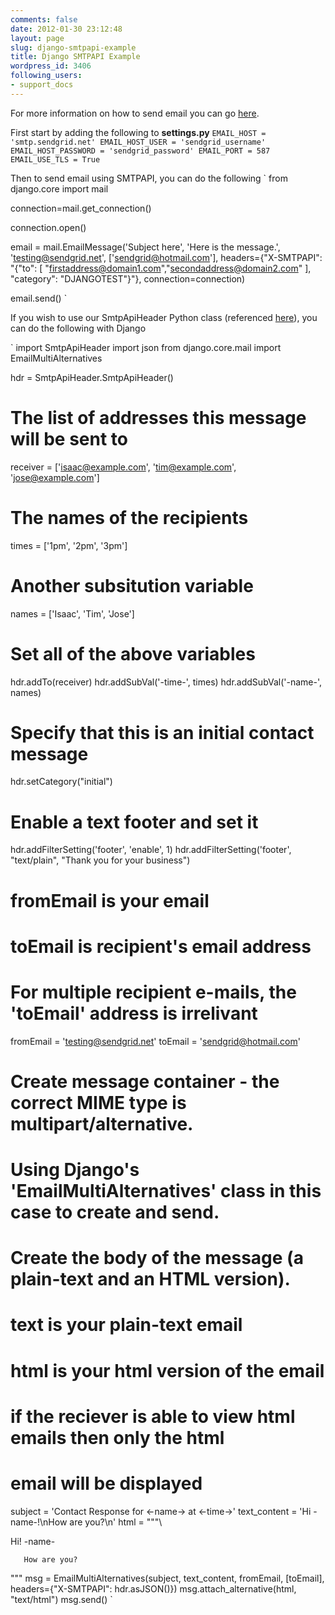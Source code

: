 ```yaml
---
comments: false
date: 2012-01-30 23:12:48
layout: page
slug: django-smtpapi-example
title: Django SMTPAPI Example
wordpress_id: 3406
following_users:
- support_docs
---
```


For more information on how to send email you can go [here](http://docs.djangoproject.com/en/dev/topics/email/).

First start by adding the following to **settings.py**
`
EMAIL_HOST = 'smtp.sendgrid.net'
EMAIL_HOST_USER = 'sendgrid_username'
EMAIL_HOST_PASSWORD = 'sendgrid_password'
EMAIL_PORT = 587
EMAIL_USE_TLS = True
`

Then to send email using SMTPAPI, you can do the following
`
from django.core import mail

connection=mail.get_connection()

connection.open()

email = mail.EmailMessage('Subject here', 'Here is the message.', 'testing@sendgrid.net', ['sendgrid@hotmail.com'], headers={"X-SMTPAPI": "{\"to\": [ \"firstaddress@domain1.com\",\"secondaddress@domain2.com\" ], \"category\": \"DJANGOTEST\"}"}, connection=connection)

email.send()
`

If you wish to use our SmtpApiHeader Python class (referenced [here](http://docs.sendgrid.com/documentation/api/smtp-api/python-example/)), you can do the following with Django

`
import SmtpApiHeader
import json
from django.core.mail import EmailMultiAlternatives

hdr = SmtpApiHeader.SmtpApiHeader()
# The list of addresses this message will be sent to
receiver = ['isaac@example.com', 'tim@example.com', 'jose@example.com']
 
# The names of the recipients
times = ['1pm', '2pm', '3pm']
 
# Another subsitution variable
names = ['Isaac', 'Tim', 'Jose']
 
# Set all of the above variables
hdr.addTo(receiver)
hdr.addSubVal('-time-', times)
hdr.addSubVal('-name-', names)
 
# Specify that this is an initial contact message
hdr.setCategory("initial")
 
# Enable a text footer and set it
hdr.addFilterSetting('footer', 'enable', 1)
hdr.addFilterSetting('footer', "text/plain", "Thank you for your business")
 
# fromEmail is your email
# toEmail is recipient's email address
# For multiple recipient e-mails, the 'toEmail' address is irrelivant
fromEmail =  'testing@sendgrid.net'
toEmail = 'sendgrid@hotmail.com'
 
# Create message container - the correct MIME type is multipart/alternative.
# Using Django's 'EmailMultiAlternatives' class in this case to create and send.
# Create the body of the message (a plain-text and an HTML version).
# text is your plain-text email
# html is your html version of the email
# if the reciever is able to view html emails then only the html
# email will be displayed
subject = 'Contact Response for <-name-> at <-time->'
text_content = 'Hi -name-!\nHow are you?\n'
html = """\

  
  
    

Hi! -name-  

       How are you?  

    


  

"""
msg = EmailMultiAlternatives(subject, text_content, fromEmail, [toEmail], headers={"X-SMTPAPI": hdr.asJSON()})
msg.attach_alternative(html, "text/html")
msg.send()
`

